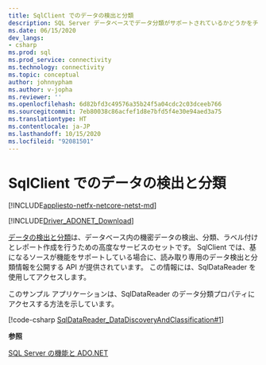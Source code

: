```yaml
---
title: SqlClient でのデータの検出と分類
description: SQL Server データベースでデータ分類がサポートされているかどうかをチェックする方法、および SqlDataReader オブジェクトを介してデータ分類情報にアクセスする方法について説明します。
ms.date: 06/15/2020
dev_langs:
- csharp
ms.prod: sql
ms.prod_service: connectivity
ms.technology: connectivity
ms.topic: conceptual
author: johnnypham
ms.author: v-jopha
ms.reviewer: ''
ms.openlocfilehash: 6d82bfd3c49576a35b24f5a04cdc2c03dceeb766
ms.sourcegitcommit: 7eb80038c86acfef1d8e7bfd5f4e30e94aed3a75
ms.translationtype: HT
ms.contentlocale: ja-JP
ms.lasthandoff: 10/15/2020
ms.locfileid: "92081501"
---
```

# <a name="data-discovery-and-classification-in-sqlclient"></a>SqlClient でのデータの検出と分類

[!INCLUDE[appliesto-netfx-netcore-netst-md](../../../includes/appliesto-netfx-netcore-netst-md.md)]

[!INCLUDE[Driver_ADONET_Download](../../../includes/driver_adonet_download.md)]

[データの検出と分類](../../../relational-databases/security/sql-data-discovery-and-classification.md)は、データベース内の機密データの検出、分類、ラベル付けとレポート作成を行うための高度なサービスのセットです。 SqlClient では、基になるソースが機能をサポートしている場合に、読み取り専用のデータ検出と分類情報を公開する API が提供されています。 この情報には、SqlDataReader を使用してアクセスします。

このサンプル アプリケーションは、SqlDataReader のデータ分類プロパティにアクセスする方法を示しています。

[!code-csharp [SqlDataReader_DataDiscoveryAndClassification#1](~/../sqlclient/doc/samples/SqlDataReader_DataDiscoveryAndClassification.cs#1)]

**参照**  

 [SQL Server の機能と ADO.NET](sql-server-features-adonet.md)